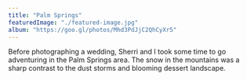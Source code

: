 ```yaml
---
title: "Palm Springs"
featuredImage: "./featured-image.jpg"
album: "https://goo.gl/photos/Mhd3PdJjC2QhCyXr5"
---
```

Before photographing a wedding, Sherri and I took some time to go adventuring in the Palm Springs area.
The snow in the mountains was a sharp contrast to the dust storms and blooming dessert landscape.
